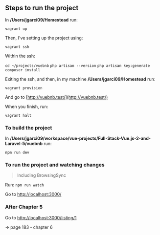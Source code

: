 ## Steps to run the project

In **/Users/jgarci09/Homestead** run:

`vagrant up`

Then, I've setting up the project using:

`vagrant ssh`

Within the ssh:

`cd ~/projects/vuebnb`
`php artisan --version`
`php artisan key:generate`
`composer install`

Exiting the ssh, and then, in my machine **/Users/jgarci09/Homestead** run:

`vagrant provision`

And go to [http://vuebnb.test/](http://vuebnb.test/)

When you finish, run:

`vagrant halt`


### To build the project

In **/Users/jgarci09/workspace/vue-projects/Full-Stack-Vue.js-2-and-Laravel-5/vuebnb** run:

`npm run dev`


### To run the project and watching changes

> Including BrowsingSync

Run: 
`npm run watch`

Go to [http://localhost:3000/](http://localhost:3000/)

### After Chapter 5

Go to [http://localhost:3000/listing/1](http://localhost:3000/listing/1)

-> page 183 - chapter 6